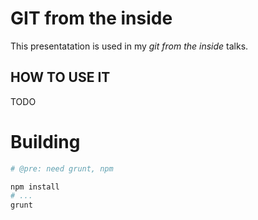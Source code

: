 GIT from the inside
============

This presentatation is used in  my _git from the inside_ talks. 




HOW TO USE IT
---------------
TODO


Building
==========

```sh
# @pre: need grunt, npm

npm install
# ...
grunt
```
